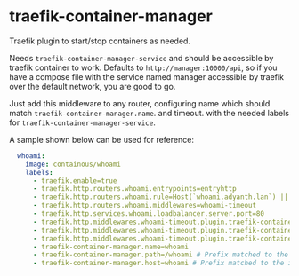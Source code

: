 # traefik-container-manager

Traefik plugin to start/stop containers as needed.

Needs `traefik-container-manager-service` and should be accessible by traefik container to work. Defaults to `http://manager:10000/api`, so if you have a compose file with the service named manager accessible by traefik over the default network, you are good to go.

Just add this middleware to any router, configuring name which should match `traefik-container-manager.name`. and timeout. with the needed labels for `traefik-container-manager-service`.

A sample shown below can be used for reference:

```yaml
  whoami:
    image: containous/whoami
    labels: 
      - traefik.enable=true
      - traefik.http.routers.whoami.entrypoints=entryhttp
      - traefik.http.routers.whoami.rule=Host(`whoami.adyanth.lan`) || PathPrefix(`/whoami`)
      - traefik.http.routers.whoami.middlewares=whoami-timeout
      - traefik.http.services.whoami.loadbalancer.server.port=80
      - traefik.http.middlewares.whoami-timeout.plugin.traefik-container-manager.timeout=5
      - traefik.http.middlewares.whoami-timeout.plugin.traefik-container-manager.name=whoami
      - traefik.http.middlewares.whoami-timeout.plugin.traefik-container-manager.serviceUrl=http://manager:10000/api     # Optional
      - traefik-container-manager.name=whoami
      - traefik-container-manager.path=/whoami # Prefix matched to the incoming path. To be used if using PathPrefix routing
      - traefik-container-manager.host=whoami # Prefix matched to the incoming hostname. Can provide the subdomain or the complete fqdn. To be used if using Host routing
```
